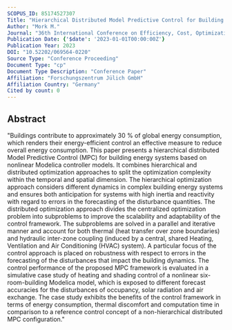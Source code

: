```yaml
---
SCOPUS_ID: 85174527307
Title: "Hierarchical Distributed Model Predictive Control for Building Energy Systems"
Author: "Mork M."
Journal: "36th International Conference on Efficiency, Cost, Optimization, Simulation and Environmental Impact of Energy Systems, ECOS 2023"
Publication Date: {'$date': '2023-01-01T00:00:00Z'}
Publication Year: 2023
DOI: "10.52202/069564-0220"
Source Type: "Conference Proceeding"
Document Type: "cp"
Document Type Description: "Conference Paper"
Affiliation: "Forschungszentrum Jülich GmbH"
Affiliation Country: "Germany"
Cited by count: 0
---
```


## Abstract
"Buildings contribute to approximately 30 % of global energy consumption, which renders their energy-efficient control an effective measure to reduce overall energy consumption. This paper presents a hierarchical distributed Model Predictive Control (MPC) for building energy systems based on nonlinear Modelica controller models. It combines hierarchical and distributed optimization approaches to split the optimization complexity within the temporal and spatial dimension. The hierarchical optimization approach considers different dynamics in complex building energy systems and ensures both anticipation for systems with high inertia and reactivity with regard to errors in the forecasting of the disturbance quantities. The distributed optimization approach divides the centralized optimization problem into subproblems to improve the scalability and adaptability of the control framework. The subproblems are solved in a parallel and iterative manner and account for both thermal (heat transfer over zone boundaries) and hydraulic inter-zone coupling (induced by a central, shared Heating, Ventilation and Air Conditioning (HVAC) system). A particular focus of the control approach is placed on robustness with respect to errors in the forecasting of the disturbances that impact the building dynamics. The control performance of the proposed MPC framework is evaluated in a simulative case study of heating and shading control of a nonlinear six-room-building Modelica model, which is exposed to different forecast accuracies for the disturbances of occupancy, solar radiation and air exchange. The case study exhibits the benefits of the control framework in terms of energy consumption, thermal discomfort and computation time in comparison to a reference control concept of a non-hierarchical distributed MPC configuration."
